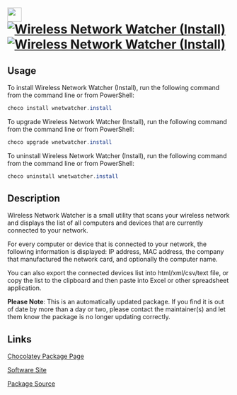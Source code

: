 ﻿# <img src="https://cdn.jsdelivr.net/gh/mkevenaar/chocolatey-packages@72d4273ca59988b456ffc543827642170797aeef/icons/wnetwatcher.png" width="32" height="32"/> [![Wireless Network Watcher (Install)](https://img.shields.io/chocolatey/v/wnetwatcher.install.svg?label=Wireless+Network+Watcher+(Install))](https://chocolatey.org/packages/wnetwatcher.install) [![Wireless Network Watcher (Install)](https://img.shields.io/chocolatey/dt/wnetwatcher.install.svg)](https://chocolatey.org/packages/wnetwatcher.install)

## Usage
To install Wireless Network Watcher (Install), run the following command from the command line or from PowerShell:
```powershell
choco install wnetwatcher.install
```

To upgrade Wireless Network Watcher (Install), run the following command from the command line or from PowerShell:
```powershell
choco upgrade wnetwatcher.install
```

To uninstall Wireless Network Watcher (Install), run the following command from the command line or from PowerShell:
```powershell
choco uninstall wnetwatcher.install
```

## Description
Wireless Network Watcher is a small utility that scans your wireless network and displays the list of all computers and devices that are currently connected to your network.

For every computer or device that is connected to your network, the following information is displayed: IP address, MAC address, the company that manufactured the network card, and optionally the computer name.

You can also export the connected devices list into html/xml/csv/text file, or copy the list to the clipboard and then paste into Excel or other spreadsheet application.

**Please Note**: This is an automatically updated package. If you find it is
out of date by more than a day or two, please contact the maintainer(s) and
let them know the package is no longer updating correctly.


## Links
[Chocolatey Package Page](https://chocolatey.org/packages/wnetwatcher.install)

[Software Site](http://www.nirsoft.net/utils/wireless_network_watcher.html)

[Package Source](https://github.com/mkevenaar/chocolatey-packages/tree/master/automatic/wnetwatcher.install)

